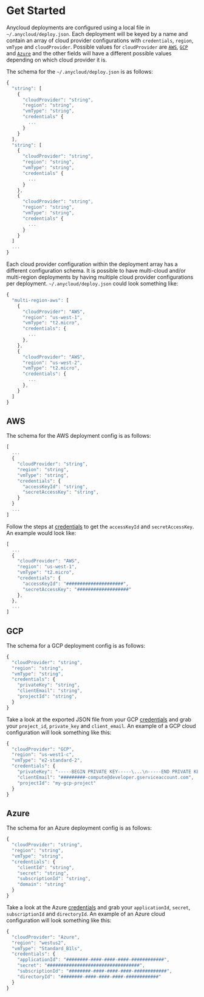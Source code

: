 # Get Started

Anycloud deployments are configured using a local file in `~/.anycloud/deploy.json`. Each deployment will be keyed by a name and contain an array of cloud provider configurations with `credentials`, `region`, `vmType` and `cloudProvider`. Possible values for `cloudProvider` are [`AWS`](start.md#aws), [`GCP`](start.md#gcp) and [`Azure`](start.md#azure) and the other fields will have a different possible values depending on which cloud provider it is.

The schema for the `~/.anycloud/deploy.json` is as follows:

```javascript
{
  "string": [
    {
      "cloudProvider": "string",
      "region": "string",
      "vmType": "string",
      "credentials" {
        ...
      }
    }
  ],
  "string": [
    {
      "cloudProvider": "string",
      "region": "string",
      "vmType": "string",
      "credentials" {
        ...
      }
    },
    {
      "cloudProvider": "string",
      "region": "string",
      "vmType": "string",
      "credentials" {
        ...
      }
    }
  ]
  ...
}
```

Each cloud provider configuration within the deployment array has a different configuration schema. It is possible to have multi-cloud and/or multi-region deployments by having multiple cloud provider configurations per deployment. `~/.anycloud/deploy.json` could look something like:

```javascript
{
  "multi-region-aws": [
    {
      "cloudProvider": "AWS",
      "region": "us-west-1",
      "vmType": "t2.micro",
      "credentials": {
        ...
      },
    },
    {
      "cloudProvider": "AWS",
      "region": "us-west-2",
      "vmType": "t2.micro",
      "credentials": {
        ...
      },
    }
  ]
}
```

## AWS

The schema for the AWS deployment config is as follows:

```javascript
[
  ...
  {
    "cloudProvider": "string",
    "region": "string",
    "vmType": "string",
    "credentials": {
      "accessKeyId": "string",
      "secretAccessKey": "string",
    }
  }
  ...
]
```

Follow the steps at [credentials](credentials.md#aws) to get the `accessKeyId` and `secretAccessKey`. An example would look like:

```javascript
[
  ...
  {
    "cloudProvider": "AWS",
    "region": "us-west-1",
    "vmType": "t2.micro",
    "credentials": {
      "accessKeyId": "#####################",
      "secretAccessKey": "###################"
    },
  },
  ...
]
```

## GCP

The schema for a GCP deployment config is as follows:

```javascript
{
  "cloudProvider": "string",
  "region": "string",
  "vmType": "string",
  "credentials": {
    "privateKey": "string",
    "clientEmail": "string",
    "projectId": "string",
  }
}
```

Take a look at the exported JSON file from your GCP [credentials](credentials.md#gcp) and grab your `project_id`, `private_key` and `client_email`. An example of a GCP cloud configuration will look something like this:

```javascript
{
  "cloudProvider": "GCP",
  "region": "us-west1-c",
  "vmType": "e2-standard-2",
  "credentials": {
    "privateKey": "-----BEGIN PRIVATE KEY-----\...\n-----END PRIVATE KEY-----\n",
    "clientEmail": "#########-compute@developer.gserviceaccount.com",
    "projectId": "my-gcp-project"
  }
}
```

## Azure

The schema for an Azure deployment config is as follows:

```javascript
{
  "cloudProvider": "string",
  "region": "string",
  "vmType": "string",
  "credentials": {
    "clientId": "string",
    "secret": "string",
    "subscriptionId": "string",
    "domain": "string"
  }
}
```

Take a look at the Azure [credentials](credentials.md#azure) and grab your `applicationId`, `secret`, `subscriptionId` and `directoryId`. An example of an Azure cloud configuration will look something like this:

```javascript
{
  "cloudProvider": "Azure",
  "region": "westus2",
  "vmType": "Standard_B1ls",
  "credentials": {
    "applicationId": "########-####-####-####-############",
    "secret": "##################################",
    "subscriptionId": "########-####-####-####-############",
    "directoryId": "########-####-####-####-############"
  }
}
```

